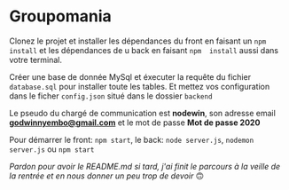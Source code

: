 # Groupomania

Clonez le projet et installer les dépendances du front en faisant un `npm install` et les dépendances de u back en faisant `npm  install` aussi dans votre terminal.

Créer une base de donnée MySql et éxecuter la requête du fichier `database.sql` pour installer toute les tables. Et mettez vos configuration dans le ficher `config.json` situé dans le dossier `backend`

Le pseudo du chargé de communication est **nodewin**, son adresse email **godwinnyembo@gmail.com** et le mot de passe **Mot de passe 2020**

Pour démarrer le front: `npm start`, le back: `node server.js`, `nodemon server.js` ou `npm start` 

*Pardon pour avoir le README.md si tard, j'ai finit le parcours à la veille de la rentrée et en nous donner un peu trop de devoir* 🙃